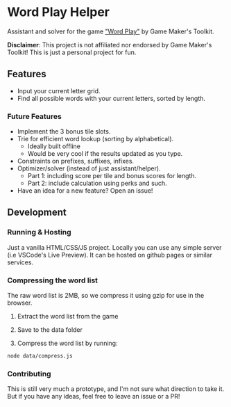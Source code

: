 # Word Play Helper

Assistant and solver for the game ["Word Play"](https://store.steampowered.com/app/3586660/Word_Play/) by Game Maker's Toolkit.

**Disclaimer**: This project is not affiliated nor endorsed by Game Maker's Toolkit! This is just a personal project for fun.

## Features

-   Input your current letter grid.
-   Find all possible words with your current letters, sorted by length.

### Future Features

-   Implement the 3 bonus tile slots.
-   Trie for efficient word lookup (sorting by alphabetical).
    -   Ideally built offline
    -   Would be very cool if the results updated as you type.
-   Constraints on prefixes, suffixes, infixes.
-   Optimizer/solver (instead of just assistant/helper).
    -   Part 1: including score per tile and bonus scores for length.
    -   Part 2: include calculation using perks and such.
-   Have an idea for a new feature? Open an issue!

## Development

### Running & Hosting

Just a vanilla HTML/CSS/JS project. Locally you can use any simple server (i.e VSCode's Live Preview). It can be hosted on github pages or similar services.

### Compressing the word list

The raw word list is 2MB, so we compress it using gzip for use in the browser.

1. Extract the word list from the game

2. Save to the data folder

3. Compress the word list by running:

```bash
node data/compress.js
```

### Contributing

This is still very much a prototype, and I'm not sure what direction to take it. But if you have any ideas, feel free to leave an issue or a PR!
